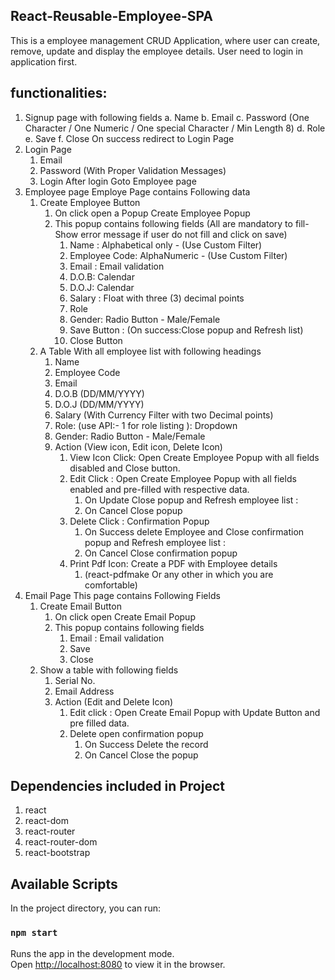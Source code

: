 ## React-Reusable-Employee-SPA
This is a employee management CRUD Application, where user can create, remove, update and display the employee details. User need to login in application first. 

## functionalities:
1. Signup page with following fields
    a. Name
    b. Email
    c. Password (One Character / One Numeric / One special Character / Min Length 8)
    d. Role
    e. Save 
    f. Close
On success redirect to Login Page
2. Login Page
    1. Email
    2. Password (With Proper Validation Messages)
    3. Login
After login Goto Employee page
3. Employee page
    Employe Page contains Following data
    1. Create Employee Button
        1. On click open a Popup Create Employee Popup
        2. This popup contains following fields (All are mandatory to fill- Show error message if user do not fill and click on save)
            1. Name : Alphabetical only - (Use Custom Filter)
            2. Employee Code: AlphaNumeric - (Use Custom Filter)
            3. Email : Email validation
            4. D.O.B: Calendar
            5. D.O.J: Calendar
            6. Salary : Float with three (3) decimal points
            7. Role
            8. Gender: Radio Button - Male/Female
            9. Save Button : (On success:Close popup and Refresh list)
            10. Close Button
    2. A Table With all employee list with following headings
        1. Name
        2. Employee Code
        3. Email
        4. D.O.B (DD/MM/YYYY)
        5. D.O.J (DD/MM/YYYY)
        6. Salary (With Currency Filter with two Decimal points)
        7. Role: (use API:- 1 for role listing ): Dropdown
        8. Gender: Radio Button - Male/Female
        9. Action (View icon, Edit icon, Delete Icon)
            1. View Icon Click: Open Create Employee Popup with all fields disabled and Close button.
            2. Edit Click : Open Create Employee Popup with all fields enabled and pre-filled with respective data.
                1. On Update Close popup and Refresh employee list :
                2. On Cancel Close popup
            3. Delete Click : Confirmation Popup
                1. On Success delete Employee and Close confirmation popup and Refresh employee list :
                2. On Cancel Close confirmation popup
            4. Print Pdf Icon: Create a PDF with Employee details
                1. (react-pdfmake Or any other in which you are comfortable)
4. Email Page
    This page contains Following Fields
    1. Create Email Button
        1. On click open Create Email Popup
        2. This popup contains following fields
            1. Email : Email validation
            2. Save
            3. Close
    2. Show a table with following fields
        1. Serial No.
        2. Email Address
        3. Action (Edit and Delete Icon)
            1. Edit click : Open Create Email Popup with Update Button and pre filled data.
            2. Delete open confirmation popup
                1. On Success Delete the record
                2. On Cancel Close the popup


## Dependencies included in Project
1. react
2. react-dom
3. react-router
4. react-router-dom
5. react-bootstrap

## Available Scripts

In the project directory, you can run:

### `npm start`

Runs the app in the development mode.<br />
Open [http://localhost:8080](http://localhost:8080) to view it in the browser.

